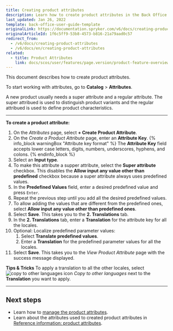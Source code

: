 ```yaml
---
title: Creating product attributes
description: Learn how to create product attributes in the Back Office.
last_updated: Jan 26, 2022
template: back-office-user-guide-template
originalLink: https://documentation.spryker.com/v6/docs/creating-product-attributes
originalArticleId: 1f6c5ff9-53b8-4573-b816-21a79aad0c57
redirect_from:
  - /v6/docs/creating-product-attributes
  - /v6/docs/en/creating-product-attributes
related:
  - title: Product Attributes
    link: docs/scos/user/features/page.version/product-feature-overview/product-attributes-overview.html
---
```


This document describes how to create product attributes.

To start working with attributes, go to **Catalog** > **Attributes**.

A new product usually needs a super attribute and a regular attribute. The super attribued is used to distinguish product variants and the regular attribued is used to define product characteristics.
***

**To create a product attribute:**
1. On the *Attributes* page, select **+ Create Product Attribute**.
2. On the *Create a Product Attribute* page, enter an **Attribute Key**.
{% info_block warningBox "Attribute key format" %}
The **Attribute Key** field accepts lower case letters, digits, numbers, underscores, hyphens, and colons.
{% endinfo_block %}
3. Select an **Input type**.
4. To make this attribute a supper attribute, select the **Super attribute** checkbox.
    This disables the **Allow input any value other than predefined** checkbox because a super attribute always uses predefined values.
5. In the **Predefined Values** field, enter a desired predefined value and press `Enter`.
6. Repeat the previous step until you add all the desired predefined values.
7. To allow adding the values that are different from the predefined ones, select **Allow input any value other than predefined ones**.
8. Select **Save**.
    This takes you to the **2. Translations** tab.
9. In the **2. Translations** tab, enter a **Translation** for the attribute key for all the locales.
10. Optional: Localize predefined parameter values:
    1. Select **Translate predefined values**.
    2. Enter a **Translation** for the predefined parameter values for all the locales.
11. Select **Save**.
    This takes you to the *View Product Attribute* page with the success message displayed.

**Tips & Tricks**
To apply a translation to all the other locales, select ![copy to other languages icon](https://spryker.s3.eu-central-1.amazonaws.com/docs/User+Guides/Back+Office+User+Guides/Catalog/Attributes/Creating+product+attributes/copy-to-other-languages-icon.png) *Copy to other languages* next to the **Translation** you want to apply.
***

## Next steps
* Learn how to [manage the product attributes](/docs/scos/user/back-office-user-guides/{{page.version}}/catalog/attributes/managing-product-attributes.html). 
* Learn about the attributes used to created product attributes in [Reference information: product attributes](/docs/scos/user/back-office-user-guides/{{page.version}}/catalog/attributes/references/reference-information-product-attributes.html).

